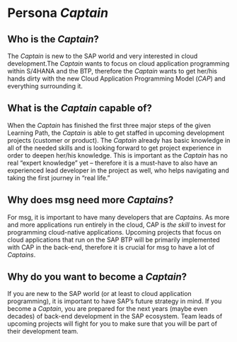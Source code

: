 # Persona *Captain*

## Who is the *Captain*?

The *Captain* is new to the SAP world and very interested in cloud development.The *Captain* wants to focus on cloud application programming within S/4HANA and the BTP, therefore the *Captain* wants to get her/his hands dirty with the new Cloud Application Programming Model (*CAP*) and everything surrounding it.

## What is the *Captain* capable of?

When the *Captain* has finished the first three major steps of the given Learning Path, the *Captain* is able to get staffed in upcoming development projects (customer or product). The *Captain* already has basic knowledge in all of the needed skills and is looking forward to get project experience in order to deepen her/his knowledge. This is important as the *Captain* has no real “expert knowledge” yet – therefore it is a must-have to also have an experienced lead developer in the project as well, who helps navigating and taking the first journey in “real life.”

## Why does msg need more *Captains*?

For msg, it is important to have many developers that are *Captains*. As more and more applications run entirely in the cloud, CAP is *the skill* to invest for programming cloud-native applications. Upcoming projects that focus on cloud applications that run on the SAP BTP will be primarily implemented with CAP in the back-end, therefore it is crucial for msg to have a lot of *Captains*.

## Why do you want to become a *Captain*?

If you are new to the SAP world (or at least to cloud application programming), it is important to have SAP’s future strategy in mind. If you become a *Captain*, you are prepared for the next years (maybe even decades) of back-end development in the SAP ecosystem. Team leads of upcoming projects will fight for you to make sure that you will be part of their development team.​
